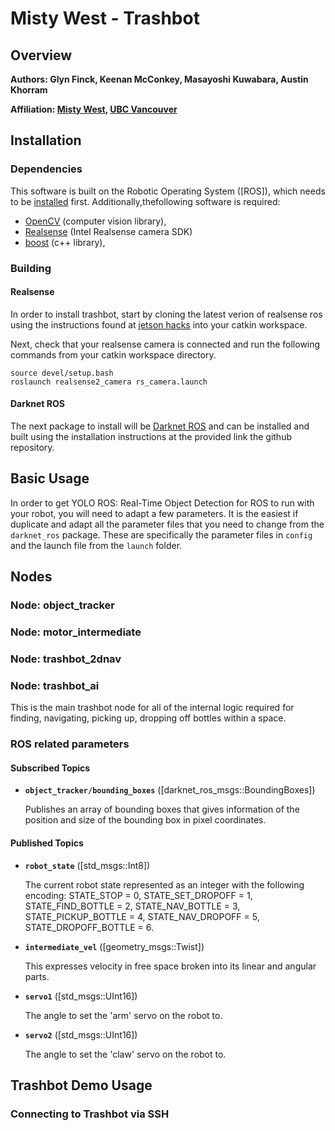 # Misty West - Trashbot

## Overview



**Authors: Glyn Finck, Keenan McConkey, Masayoshi Kuwabara, Austin Khorram**

**Affiliation: [Misty West](https://www.mistywest.com/), [UBC Vancouver](https://www.ubc.ca/)**

## Installation

### Dependencies

This software is built on the Robotic Operating System ([ROS]), which needs to be [installed](http://wiki.ros.org) first. Additionally,thefollowing software is required:

- [OpenCV](http://opencv.org/) (computer vision library),
- [Realsense](https://github.com/IntelRealSense/librealsense/blob/master/doc/distribution_linux.md#installing-the-packages) (Intel Realsense camera SDK)
- [boost](http://www.boost.org/) (c++ library),

### Building

#### Realsense

In order to install trashbot, start by cloning the latest verion of realsense ros using the instructions found at [jetson hacks](https://www.jetsonhacks.com/2019/10/25/realsense-ros-wrapper-jetson-nano/) into your catkin workspace.

Next, check that your realsense camera is connected and run the following commands from your catkin workspace directory.

    source devel/setup.bash
    roslaunch realsense2_camera rs_camera.launch

#### Darknet ROS

The next package to install will be [Darknet ROS](https://github.com/leggedrobotics/darknet_ros) and can be installed and built using the installation instructions at the provided link the github repository.

## Basic Usage

In order to get YOLO ROS: Real-Time Object Detection for ROS to run with your robot, you will need to adapt a few parameters. It is the easiest if duplicate and adapt all the parameter files that you need to change from the `darknet_ros` package. These are specifically the parameter files in `config` and the launch file from the `launch` folder.

## Nodes

### Node: object_tracker

### Node: motor_intermediate

### Node: trashbot_2dnav

### Node: trashbot_ai

This is the main trashbot node for all of the internal logic required for finding, navigating, picking up, dropping off bottles within a space.

### ROS related parameters

#### Subscribed Topics

* **`object_tracker/bounding_boxes`** ([darknet_ros_msgs::BoundingBoxes])

    Publishes an array of bounding boxes that gives information of the position and size of the bounding box in pixel coordinates.


#### Published Topics

* **`robot_state`** ([std_msgs::Int8])

    The current robot state represented as an integer with the following encoding: STATE_STOP = 0, STATE_SET_DROPOFF = 1, STATE_FIND_BOTTLE = 2, STATE_NAV_BOTTLE = 3, STATE_PICKUP_BOTTLE = 4, STATE_NAV_DROPOFF = 5, STATE_DROPOFF_BOTTLE = 6.

* **`intermediate_vel`** ([geometry_msgs::Twist])

    This expresses velocity in free space broken into its linear and angular parts.

* **`servo1`** ([std_msgs::UInt16])

    The angle to set the 'arm' servo on the robot to.


* **`servo2`** ([std_msgs::UInt16])

    The angle to set the 'claw' servo on the robot to.

## Trashbot Demo Usage

### Connecting to Trashbot via SSH
